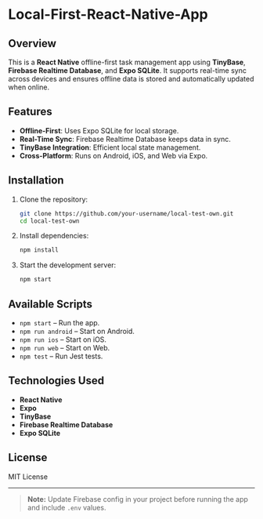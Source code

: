 # Local-First-React-Native-App

## Overview
This is a **React Native** offline-first task management app using **TinyBase**, **Firebase Realtime Database**, and **Expo SQLite**. It supports real-time sync across devices and ensures offline data is stored and automatically updated when online.

## Features
- **Offline-First**: Uses Expo SQLite for local storage.
- **Real-Time Sync**: Firebase Realtime Database keeps data in sync.
- **TinyBase Integration**: Efficient local state management.
- **Cross-Platform**: Runs on Android, iOS, and Web via Expo.

## Installation
1. Clone the repository:
   ```sh
   git clone https://github.com/your-username/local-test-own.git
   cd local-test-own
   ```
2. Install dependencies:
   ```sh
   npm install
   ```
3. Start the development server:
   ```sh
   npm start
   ```

## Available Scripts
- `npm start` – Run the app.
- `npm run android` – Start on Android.
- `npm run ios` – Start on iOS.
- `npm run web` – Start on Web.
- `npm test` – Run Jest tests.

## Technologies Used
- **React Native**
- **Expo**
- **TinyBase**
- **Firebase Realtime Database**
- **Expo SQLite**

## License
MIT License

---

> **Note:** Update Firebase config in your project before running the app and include `.env` values.


